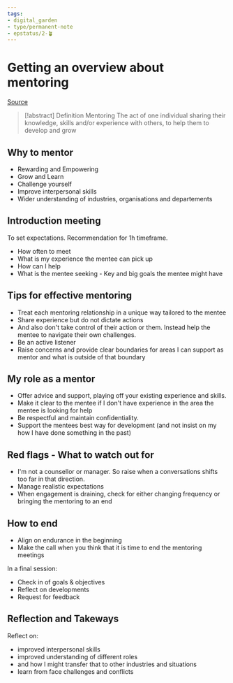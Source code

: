 ```yaml
---
tags: 
- digital_garden
- type/permanent-note
- epstatus/2-🪴
---
```

# Getting an overview about mentoring
[Source](https://www.pushfar.com/org/resources/pushfar-videos/mentoring-others/9/)

> [!abstract] Definition Mentoring
> The act of one individual sharing their knowledge, skills and/or experience with others, to help them to develop and grow

## Why to mentor
+ Rewarding and Empowering
+ Grow and Learn
+ Challenge yourself 
+ Improve interpersonal skills
+ Wider understanding of industries, organisations and departements

## Introduction meeting
To set expectations.
Recommendation for 1h timeframe.

+ How often to meet
+ What is my experience the mentee can pick up
+ How can I help
+ What is the mentee seeking - Key and big goals the mentee might have

## Tips for effective mentoring
+ Treat each mentoring relationship in a unique way tailored to the mentee
+ Share experience but do not dictate actions
+ And also don't take control of their action or them. Instead help the mentee to navigate their own challenges.
+ Be an active listener
+ Raise concerns and provide clear boundaries for areas I can support as mentor and what is outside of that boundary


## My role as a mentor
+ Offer advice and support, playing off your existing experience and skills.
+ Make it clear to the mentee if I don't have experience in the area the mentee is looking for help
+ Be respectful and maintain confidentiality.
+ Support the mentees best way for development (and not insist on my how I have done something in the past)

## Red flags - What to watch out for
+ I'm not a counsellor or manager. So raise when a conversations shifts too far in that direction.
+ Manage realistic expectations
+ When engagement is draining, check for either changing frequency or bringing the mentoring to an end

## How to end
+ Align on endurance in the beginning
+ Make the call when you think that it is time to end the mentoring meetings

In a final session:
+ Check in of goals & objectives
+ Reflect on developments
+ Request for feedback

## Reflection and Takeways
Reflect on:
+ improved interpersonal skills
+ improved understanding of different roles 
+ and how I might transfer that to other industries and situations
+ learn from face challenges and conflicts

